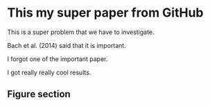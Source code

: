 # This my super paper from GitHub

This is a super problem that we have to investigate.

Bach et al. (2014) said that it is important.

I forgot one of the important paper.

I got really really cool results.

## Figure section